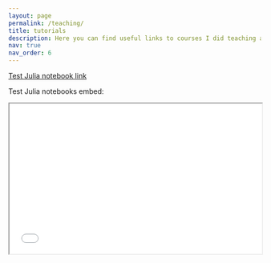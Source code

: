 ```yaml
---
layout: page
permalink: /teaching/
title: tutorials
description: Here you can find useful links to courses I did teaching assistance for and my own tutorial.
nav: true
nav_order: 6
---
```


<a href="{{ site.baseurl }}/assets/julia_html/Kuramoto_tutorial.html">Test Julia notebook link</a>

Test Julia notebooks embed:

<iframe src="{{ site.baseurl }}/assets/julia_html/Kuramoto_tutorial.html" width="100%" height="300px"></iframe>
